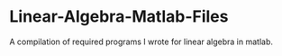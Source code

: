 # Linear-Algebra-Matlab-Files
A compilation of required programs I wrote for linear algebra in matlab.  
